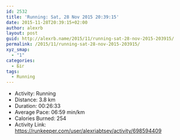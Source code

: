 ```yaml
---
id: 2532
title: 'Running: Sat, 28 Nov 2015 20:39:15'
date: 2015-11-28T20:39:15+02:00
author: alexrb
layout: post
guid: http://alexrb.name/2015/11/running-sat-28-nov-2015-203915/
permalink: /2015/11/running-sat-28-nov-2015-203915/
xyz_smap:
  - "1"
categories:
  - Біг
tags:
  - Running
---
```

<ul class="rk-list">
  <li class="rk-activity">
    Activity: Running
  </li>
  <li class="rk-distance">
    Distance: 3.8 km
  </li>
  <li class="rk-duration">
    Duration: 00:26:33
  </li>
  <li class="rk-avg-pace">
    Average Pace: 06:59 min/km
  </li>
  <li class="rk-calories">
    Calories Burned: 254
  </li>
  <li class="rk-activity-link">
    Activity Link: <a href="https://runkeeper.com/user/alexriabtsev/activity/698594409">https://runkeeper.com/user/alexriabtsev/activity/698594409</a>
  </li>
</ul>